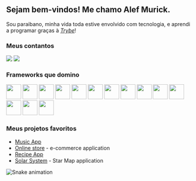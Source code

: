 ## Sejam bem-vindos! Me chamo Alef Murick.

 Sou paraibano, minha vida toda estive envolvido com tecnologia, e aprendi a programar graças à _[Trybe](https://www.betrybe.com/)_!

### Meus contantos
<a href="mailto:alefmurick@hotmail.com"><img src="https://img.shields.io/badge/Microsoft_Outlook-0078D4?style=for-the-badge&logo=microsoft-outlook&logoColor=white"></a> <a href="https://www.https://www.linkedin.com/in/alef-murick/"><img src="https://img.shields.io/badge/LinkedIn-0077B5?style=for-the-badge&logo=linkedin&logoColor=white"></a>

### Frameworks que domino

<img src="https://cdn.jsdelivr.net/gh/devicons/devicon/icons/github/github-original.svg" width="40" heigth="40" /> <img src="https://cdn.jsdelivr.net/gh/devicons/devicon/icons/html5/html5-original-wordmark.svg" width="40" heigth="40" /> <img src="https://cdn.jsdelivr.net/gh/devicons/devicon/icons/css3/css3-original-wordmark.svg" width="40" heigth="40" /> <img src="https://cdn.jsdelivr.net/gh/devicons/devicon/icons/javascript/javascript-plain.svg" width="40" height="40"/> <img src="https://cdn.jsdelivr.net/gh/devicons/devicon/icons/typescript/typescript-plain.svg" width="40" heigth="40" /> <img src="https://cdn.jsdelivr.net/gh/devicons/devicon/icons/react/react-original-wordmark.svg" width="40" heigth="40" /> <img src="https://cdn.jsdelivr.net/gh/devicons/devicon/icons/jest/jest-plain.svg" width="40" heigth="40" /> <img src="https://cdn.jsdelivr.net/gh/devicons/devicon/icons/nodejs/nodejs-original-wordmark.svg" width="40" heigth="40" /> <img src="https://cdn.jsdelivr.net/gh/devicons/devicon/icons/mocha/mocha-plain.svg" width="40" heigth="40" /> <img src="https://cdn.jsdelivr.net/gh/devicons/devicon/icons/mysql/mysql-original-wordmark.svg" width="40" heigth="40" /> <img src="https://cdn.jsdelivr.net/gh/devicons/devicon/icons/sequelize/sequelize-original-wordmark.svg" width="40" heigth="40" /> <img src="https://cdn.jsdelivr.net/gh/devicons/devicon/icons/docker/docker-plain-wordmark.svg" width="40" heigth="40" /> <img src="https://cdn.jsdelivr.net/gh/devicons/devicon/icons/mongodb/mongodb-plain-wordmark.svg" width="40" heigth="40" /> <img src="https://cdn.jsdelivr.net/gh/devicons/devicon/icons/photoshop/photoshop-line.svg" width="40" heigth="40" />    
          
### Meus projetos favoritos
* <a href="https://github.com/Alef-Murick/music-app">Music App</a>
* <a href="https://github.com/Alef-Murick/online-store">Online store</a> - e-commerce application
* <a href="https://github.com/Alef-Murick/recipes-app-project">Recipe App</a>
* <a href="https://github.com/Alef-Murick/solar-system">Solar System</a> - Star Map application

![Snake animation](https://github.com/Alef-Murick/blob/output/github-contribution-grid-snake.svg)
